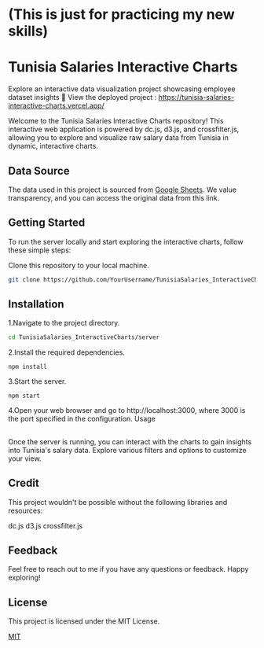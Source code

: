 # (This is just for practicing my new skills)
# Tunisia Salaries Interactive Charts

Explore an interactive data visualization project showcasing employee dataset insights 
🚀 View the deployed project : https://tunisia-salaries-interactive-charts.vercel.app/

Welcome to the Tunisia Salaries Interactive Charts repository! This interactive web application is powered by dc.js, d3.js, and crossfilter.js, allowing you to explore and visualize raw salary data from Tunisia in dynamic, interactive charts.

## Data Source

The data used in this project is sourced from [Google Sheets](https://docs.google.com/spreadsheets/d/1IbnUI1aiQ5r_HpLdCNJJp7Gu6KyMw4EpKnkSPmxAHz8/edit?fbclid=IwAR0oUhy3wxStT2p6Irkn1UlFoZgrots6J9UCf0KdKudK1fkQWJ6IMcmi-WM#gid=1473214275). We value transparency, and you can access the original data from this link.

## Getting Started

To run the server locally and start exploring the interactive charts, follow these simple steps:

Clone this repository to your local machine.
   
   ```bash
   git clone https://github.com/YourUsername/TunisiaSalaries_InteractiveCharts.git

```


## Installation

1.Navigate to the project directory.

```bash
cd TunisiaSalaries_InteractiveCharts/server 
```
2.Install the required dependencies.
```
npm install
```
3.Start the server.
```
npm start
```
4.Open your web browser and go to http://localhost:3000, where 3000 is the port specified in the configuration.
Usage

## 
Once the server is running, you can interact with the charts to gain insights into Tunisia's salary data. Explore various filters and options to customize your view.


## Credit
This project wouldn't be possible without the following libraries and resources:

dc.js
d3.js
crossfilter.js
## Feedback

Feel free to reach out to me if you have any questions or feedback. Happy exploring!


## License
This project is licensed under the MIT License.

[MIT](https://choosealicense.com/licenses/mit/)


